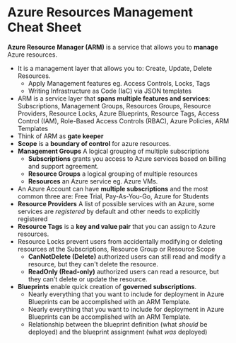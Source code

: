 # Azure Resources Management Cheat Sheet
**Azure Resource Manager (ARM)** is a service that allows you to **manage** Azure resources.
* It is a management layer that allows you to: Create, Update, Delete Resources.
	* Apply Management features eg. Access Controls, Locks, Tags
	* Writing Infrastructure as Code (IaC) via JSON templates
* ARM is a service layer that **spans multiple features and services**: Subscriptions, Management Groups, Resources Groups, Resource Providers, Resource Locks, Azure Blueprints, Resource Tags, Access Control (IAM), Role-Based Access Controls (RBAC), Azure Policies, ARM Templates
* Think of ARM as **gate keeper**
* **Scope** is a **boundary of control** for azure resources.
* **Management Groups** A logical grouping of multiple subscriptions
	* **Subscriptions** grants you access to Azure services based on billing and support agreement.
	* **Resource Groups** a logical grouping of multiple resources
	* **Resources** an Azure service eg. Azure VMs.
* An Azure Account can have **multiple subscriptions** and the most common three are: Free Trial, Pay-As-You-Go, Azure for Students
* **Resource Providers** A list of possible services with an Azure, some services are *registered* by default and other needs to explicitly registered
* **Resource Tags** is a **key and value pair** that you can assign to Azure resources.
* Resource Locks prevent users from accidentally modifying or deleting resources at the Subscriptions, Resource Group or Resource Scope
	* **CanNotDelete (Delete)** authorized users can still read and modify a  resource, but they can't delete the resource.
	* **ReadOnly (Read-only)** authorized users can read a resource, but they can't delete or update the resource.
* **Blueprints** enable quick creation of **governed subscriptions**.
	* Nearly everything that you want to include for deployment in Azure Blueprints can be accomplished with an ARM Template.
	* Nearly everything that you want to include for deployment in Azure Blueprints can be accomplished with an ARM Template.
	* Relationship between the blueprint definition (what *should* be deployed) and the blueprint assignment (what *was* deployed)
